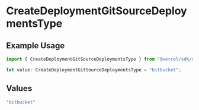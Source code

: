 # CreateDeploymentGitSourceDeploymentsType

## Example Usage

```typescript
import { CreateDeploymentGitSourceDeploymentsType } from "@vercel/sdk/models/operations";

let value: CreateDeploymentGitSourceDeploymentsType = "bitbucket";
```

## Values

```typescript
"bitbucket"
```
